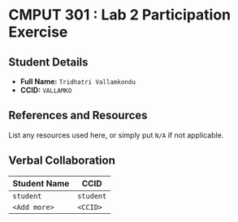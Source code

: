 # CMPUT 301 : Lab 2 Participation Exercise

## Student Details

- **Full Name:** `Tridhatri Vallamkondu`
- **CCID:** `VALLAMKO`

## References and Resources

List any resources used here, or simply put `N/A` if not applicable.

## Verbal Collaboration

| Student Name | CCID      |
| ------------ | --------- |
| `student`    | `student` |
| `<Add more>` | `<CCID>`  |
